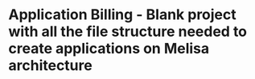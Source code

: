 # Application Billing - Blank project with all the file structure needed to create applications on Melisa architecture